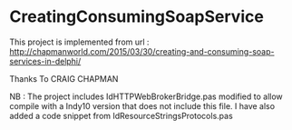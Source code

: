 # CreatingConsumingSoapService
This project is implemented from url :
http://chapmanworld.com/2015/03/30/creating-and-consuming-soap-services-in-delphi/

Thanks To CRAIG CHAPMAN

NB : The project includes IdHTTPWebBrokerBridge.pas modified to allow compile with a Indy10 version that does not include this file.
      I have also added a code snippet from IdResourceStringsProtocols.pas
